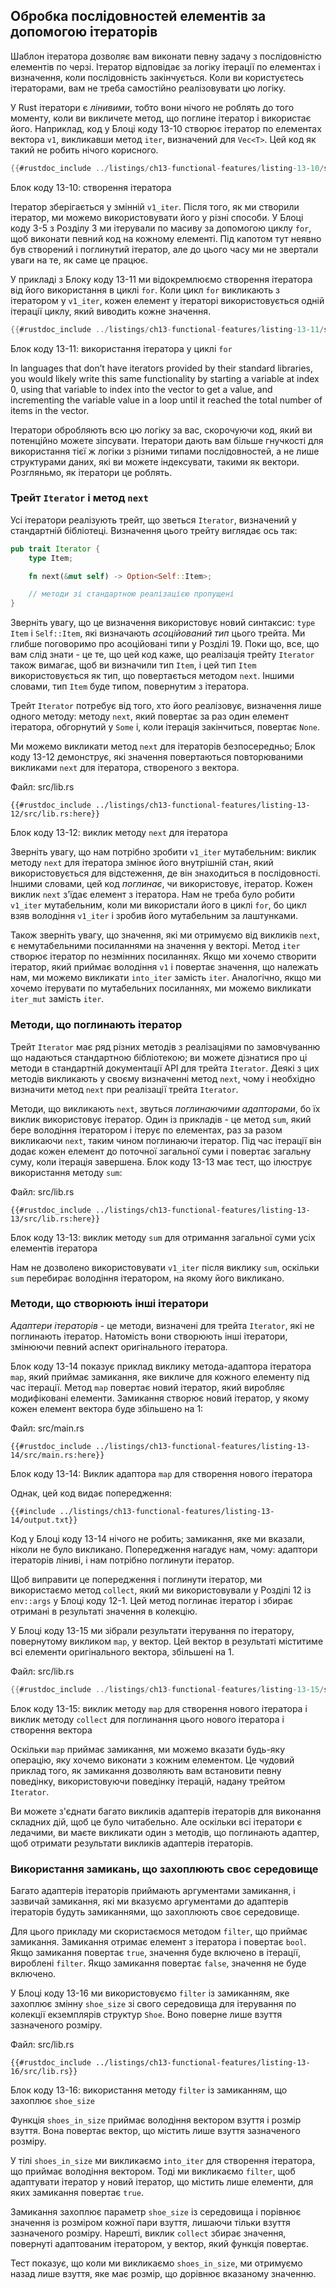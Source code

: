 ## Обробка послідовностей елементів за допомогою ітераторів

Шаблон ітератора дозволяє вам виконати певну задачу з послідовністю елементів по черзі. Ітератор відповідає за логіку ітерації по елементах і визначення, коли послідовність закінчується. Коли ви користуєтесь ітераторами, вам не треба самостійно реалізовувати цю логіку.

У Rust ітератори є *лінивими*, тобто вони нічого не роблять до того моменту, коли ви викличете метод, що поглине ітератор і використає його. Наприклад, код у Блоці коду 13-10 створює ітератор по елементах вектора `v1`, викликавши метод `iter`, визначений для `Vec<T>`. Цей код як такий не робить нічого корисного.

```rust
{{#rustdoc_include ../listings/ch13-functional-features/listing-13-10/src/main.rs:here}}
```

<span class="caption">Блок коду 13-10: створення ітератора</span>

Ітератор зберігається у змінній `v1_iter`. Після того, як ми створили ітератор, ми можемо використовувати його у різні способи. У Блоці коду 3-5 з Розділу 3 ми ітерували по масиву за допомогою циклу `for`, щоб виконати певний код на кожному елементі. Під капотом тут неявно був створений і поглинутий ітератор, але до цього часу ми не звертали уваги на те, як саме це працює.

У прикладі з Блоку коду 13-11 ми відокремлюємо створення ітератора від його використання в циклі `for`. Коли цикл `for` викликають з ітератором у `v1_iter`, кожен елемент у ітераторі використовується одній ітерації циклу, який виводить кожне значення.

```rust
{{#rustdoc_include ../listings/ch13-functional-features/listing-13-11/src/main.rs:here}}
```

<span class="caption">Блок коду 13-11: використання ітератора у циклі `for`</span>

In languages that don’t have iterators provided by their standard libraries, you would likely write this same functionality by starting a variable at index 0, using that variable to index into the vector to get a value, and incrementing the variable value in a loop until it reached the total number of items in the vector.

Ітератори обробляють всю цю логіку за вас, скорочуючи код, який ви потенційно можете зіпсувати. Ітератори дають вам більше гнучкості для використання тієї ж логіки з різними типами послідовностей, а не лише структурами даних, які ви можете індексувати, такими як вектори. Розгляньмо, як ітератори це роблять.

### Трейт `Iterator` і метод `next`

Усі ітератори реалізують трейт, що зветься `Iterator`, визначений у стандартній бібліотеці. Визначення цього трейту виглядає ось так:

```rust
pub trait Iterator {
    type Item;

    fn next(&mut self) -> Option<Self::Item>;

    // методи зі стандартною реалізацією пропущені
}
```

Зверніть увагу, що це визначення використовує новий синтаксис: `type Item` і `Self::Item`, які визначають *асоційований тип* цього трейта. Ми глибше поговоримо про асоційовані типи у Розділі 19. Поки що, все, що вам слід знати - це те, що цей код каже, що реалізація трейту `Iterator` також вимагає, щоб ви визначили тип `Item`, і цей тип `Item` використовується як тип, що повертається методом `next`. Іншими словами, тип `Item` буде типом, повернутим з ітератора.

Трейт `Iterator` потребує від того, хто його реалізовує, визначення лише одного методу: методу `next`, який повертає за раз один елемент ітератора, обгорнутий у `Some` і, коли ітерація закінчиться, повертає `None`.

Ми можемо викликати метод `next` для ітераторів безпосередньо; Блок коду 13-12 демонструє, які значення повертаються повторюваними викликами `next` для ітератора, створеного з вектора.

<span class="filename">Файл: src/lib.rs</span>

```rust,noplayground
{{#rustdoc_include ../listings/ch13-functional-features/listing-13-12/src/lib.rs:here}}
```


<span class="caption">Блок коду 13-12: виклик методу `next` для ітератора</span>

Зверніть увагу, що нам потрібно зробити `v1_iter` мутабельним: виклик методу `next` для ітератора змінює його внутрішній стан, який використовується для відстеження, де він знаходиться в послідовності. Іншими словами, цей код *поглинає*, чи використовує, ітератор. Кожен виклик `next` з'їдає елемент з ітератора. Нам не треба було робити `v1_iter` мутабельним, коли ми використали його в циклі `for`, бо цикл взяв володіння `v1_iter` і зробив його мутабельним за лаштунками.

Також зверніть увагу, що значення, які ми отримуємо від викликів `next`, є немутабельними посиланнями на значення у векторі. Метод `iter` створює ітератор по незмінних посиланнях. Якщо ми хочемо створити ітератор, який приймає володіння `v1` і повертає значення, що належать нам, ми можемо викликати `into_iter` замість `iter`. Аналогічно, якщо ми хочемо ітерувати по мутабельних посиланнях, ми можемо викликати `iter_mut` замість `iter`.

### Методи, що поглинають ітератор

Трейт `Iterator` має ряд різних методів з реалізаціями по замовчуванню що надаються стандартною бібліотекою; ви можете дізнатися про ці методи в стандартній документації API для трейта `Iterator`. Деякі з цих методів викликають у своєму визначенні метод `next`, чому і необхідно визначити метод `next` при реалізації трейта `Iterator`.

Методи, що викликають `next`, звуться *поглинаючими адапторами*, бо їх виклик використовує ітератор. Один із прикладів - це метод `sum`, який бере володіння ітератором і ітерує по елементах, раз за разом викликаючи `next`, таким чином поглинаючи ітератор. Під час ітерації він додає кожен елемент до поточної загальної суми і повертає загальну суму, коли ітерація завершена. Блок коду 13-13 має тест, що ілюструє використання методу `sum`:

<span class="filename">Файл: src/lib.rs</span>

```rust,noplayground
{{#rustdoc_include ../listings/ch13-functional-features/listing-13-13/src/lib.rs:here}}
```


<span class="caption">Блок коду 13-13: виклик методу `sum` для отримання загальної суми усіх елементів ітератора</span>

Нам не дозволено використовувати `v1_iter` після виклику `sum`, оскільки `sum` перебирає володіння ітератором, на якому його викликано.

### Методи, що створюють інші ітератори

*Адаптери ітераторів* - це методи, визначені для трейта `Iterator`, які не поглинають ітератор. Натомість вони створюють інші ітератори, змінюючи певний аспект оригінального ітератора.

Блок коду 13-14 показує приклад виклику метода-адаптора ітератора `map`, який приймає замикання, яке викличе для кожного елементу під час ітерації. Метод `map` повертає новий ітератор, який виробляє модифіковані елементи. Замикання створює новий ітератор, у якому кожен елемент вектора буде збільшено на 1:

<span class="filename">Файл: src/main.rs</span>

```rust,not_desired_behavior
{{#rustdoc_include ../listings/ch13-functional-features/listing-13-14/src/main.rs:here}}
```


<span class="caption">Блок коду 13-14: Виклик адаптора `map` для створення нового ітератора</span>

Однак, цей код видає попередження:

```console
{{#include ../listings/ch13-functional-features/listing-13-14/output.txt}}
```

Код у Блоці коду 13-14 нічого не робить; замикання, яке ми вказали, ніколи не було викликано. Попередження нагадує нам, чому: адаптори ітераторів ліниві, і нам потрібно поглинути ітератор.

Щоб виправити це попередження і поглинути ітератор, ми використаємо метод `collect`, який ми використовували у Розділі 12 із `env::args` у Блоці коду 12-1. Цей метод поглинає ітератор і збирає отримані в результаті значення в колекцію.

У Блоці коду 13-15 ми зібрали результати ітерування по ітератору, повернутому викликом `map`, у вектор. Цей вектор в результаті міститиме всі елементи оригінального вектора, збільшені на 1.

<span class="filename">Файл: src/lib.rs</span>

```rust
{{#rustdoc_include ../listings/ch13-functional-features/listing-13-15/src/main.rs:here}}
```


<span class="caption">Блок коду 13-15: виклик методу `map` для створення нового ітератора і виклик методу `collect` для поглинання цього нового ітератора і створення вектора</span>

Оскільки `map` приймає замикання, ми можемо вказати будь-яку операцію, яку хочемо виконати з кожним елементом. Це чудовий приклад того, як замикання дозволяють вам встановити певну поведінку, використовуючи поведінку ітерацій, надану трейтом `Iterator`.

Ви можете з'єднати багато викликів адаптерів ітераторів для виконання складних дій, щоб це було читабельно. Але оскільки всі ітератори є ледачими, ви маєте викликати один з методів, що поглинають адаптер, щоб отримати результати викликів адаптерів ітераторів.

### Використання замикань, що захоплюють своє середовище

Багато адаптерів ітераторів приймають аргументами замикання, і зазвичай замикання, які ми вказуємо аргументами до адаптерів ітераторів будуть замиканнями, що захоплюють своє середовище.

Для цього прикладу ми скористаємося методом `filter`, що приймає замикання. Замикання отримає елемент з ітератора і повертає `bool`. Якщо замикання повертає `true`, значення буде включено в ітерації, вироблені `filter`. Якщо замикання повертає `false`, значення не буде включено.

У Блоці коду 13-16 ми використовуємо `filter` із замиканням, яке захоплює змінну `shoe_size` зі свого середовища для ітерування по колекції екземплярів структур `Shoe`. Воно поверне лише взуття зазначеного розміру.

<span class="filename">Файл: src/lib.rs</span>

```rust,noplayground
{{#rustdoc_include ../listings/ch13-functional-features/listing-13-16/src/lib.rs}}
```


<span class="caption">Блок коду 13-16: використання методу `filter` із замиканням, що захоплює `shoe_size`</span>

Функція `shoes_in_size` приймає володіння вектором взуття і розмір взуття. Вона повертає вектор, що містить лише взуття зазначеного розміру.

У тілі `shoes_in_size` ми викликаємо `into_iter` для створення ітератора, що приймає володіння вектором. Тоді ми викликаємо `filter`, щоб адаптувати ітератор у новий ітератор, що містить лише елементи, для яких замикання повертає `true`.

Замикання захоплює параметр `shoe_size` із середовища і порівнює значення із розміром кожної пари взуття, лишаючи тільки взуття зазначеного розміру. Нарешті, виклик `collect` збирає значення, повернуті адаптованим ітератором, у вектор, який функція повертає.

Тест показує, що коли ми викликаємо `shoes_in_size`, ми отримуємо назад лише взуття, яке має розмір, що дорівнює вказаному значенню.
